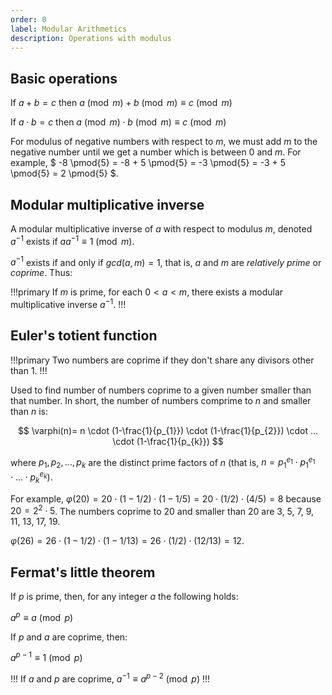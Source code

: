 ```yaml
---
order: 0
label: Modular Arithmetics
description: Operations with modulus
---
```


## Basic operations


If $a + b = c$ then $a \pmod{m} + b \pmod{m} \equiv c \pmod{m}$

If $a \cdot b = c$ then $a \pmod{m} \cdot b \pmod{m} \equiv c \pmod{m}$

For modulus of negative numbers with respect to $m$, we must add $m$ to the negative number until we get a number which is between $0$ and $m$. For example, $ -8 \pmod{5} = -8 + 5 \pmod{5} = -3 \pmod{5} = -3 + 5 \pmod{5} = 2 \pmod{5} $.

## Modular multiplicative inverse

A modular multiplicative inverse of $a$ with respect to modulus $m$, denoted $a^{-1}$ exists if $aa^{-1} \equiv 1 \pmod {m}$.

$a^{-1}$ exists if and only if $gcd(a, m) = 1$, that is, $a$ and $m$ are *relatively prime* or *coprime*. Thus:

!!!primary
If $m$ is prime, for each $0 < a < m$, there exists a modular multiplicative inverse $a^{-1}$.
!!!

## Euler's totient function

!!!primary
Two numbers are coprime if they don't share any divisors other than 1. 
!!!

Used to find number of numbers coprime to a given number smaller than that number. In short, the number of numbers comprime to $n$ and smaller than $n$ is:

$$ \varphi(n)= n \cdot (1-\frac{1}{p_{1}}) \cdot (1-\frac{1}{p_{2}}) \cdot ... \cdot (1-\frac{1}{p_{k}}) $$

where $p_1, p_2, ..., p_k$ are the distinct prime factors of $n$ (that is, $n = p_{1}^{e_1} \cdot p_{1}^{e_1} \cdot ... \cdot p_{k}^{e_k}$).

For example, $\varphi(20) = 20\cdot(1-1/2)\cdot(1-1/5) = 20\cdot(1/2)\cdot(4/5) = 8$ because $20 = 2^2\cdot 5$. The numbers coprime to 20 and smaller than 20 are 3, 5, 7, 9, 11, 13, 17, 19.

$\varphi(26) = 26\cdot(1-1/2)\cdot(1-1/13) = 26\cdot(1/2)\cdot(12/13)=12$.

## Fermat's little theorem

If $p$ is prime, then, for any integer $a$ the following holds:

$a^p \equiv a \pmod{p}$

If $p$ and $a$ are coprime, then:

$a^{p-1} \equiv 1 \pmod{p}$

!!!
If $a$ and $p$ are coprime, $a^{-1} \equiv a^{p-2} \pmod{p}$
!!!